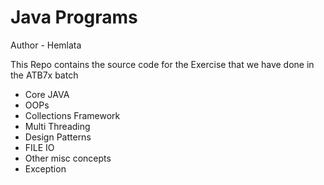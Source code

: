 # Java Programs

Author - Hemlata 

This Repo contains the source code for the
Exercise that we have done in the ATB7x batch
- Core JAVA
- OOPs
- Collections Framework
- Multi Threading
- Design Patterns
- FILE IO
- Other misc concepts
- Exception